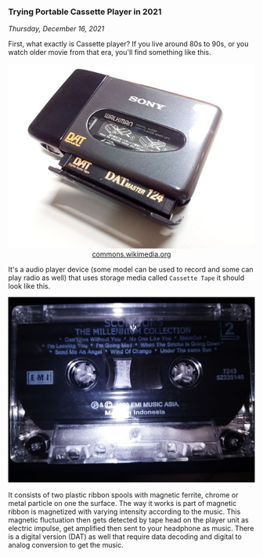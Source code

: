 ### **Trying Portable Cassette Player in 2021**
_Thursday, December 16, 2021_

First, what exactly is Cassette player? If you live around 80s to 90s, or you watch older movie from that era, 
you'll find something like this. 
<p align="center">
    <img class="imgrespM" src="./posts/2021-12-16-trying-portable-cassette-player-in-2021/01.jpg" alt="img">
    <br>
    <a href="https://commons.wikimedia.org/wiki/File:SONY_WMD-DT1_09.jpg">commons.wikimedia.org</a>
</p>

It's a audio player device (some model can be used to record and some can play radio as well) that uses 
storage media called `Cassette Tape` it should look like this. 
<p align="center">
    <img class="imgrespS" src="./posts/2021-12-16-trying-portable-cassette-player-in-2021/02.jpg" alt="img">
</p>

It consists of two plastic ribbon spools with magnetic ferrite, chrome or metal particle on one the surface. 
The way it works is part of magnetic ribbon is magnetized with varying intensity according to the music. 
This magnetic fluctuation then gets detected by tape head on the player unit as electric impulse, get 
amplified then sent to your headphone as music. There is a digital version (DAT) as well that require 
data decoding and digital to analog conversion to get the music.

